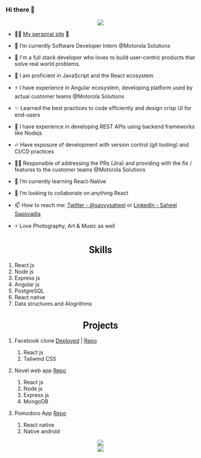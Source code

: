 ### Hi there 👋

<!--
**saheelsapovadia/saheelsapovadia** is a ✨ _special_ ✨ repository because its `README.md` (this file) appears on your GitHub profile.

Here are some ideas to get you started:
-->

<div align="center">
<!-- [![Saheel Sapovadia StackOverflow](https://github-readme-stackoverflow.vercel.app/?userID=14099703&theme=dark)](https://stackoverflow.com/users/14099703/saheel-sapovadia) -->
<img src="https://github-readme-stackoverflow.vercel.app/?userID=14099703&theme=dark"/>
</div>

- :technologist: [My personal site](https://saheelsapovadia.github.io/) :star_struck:

- 🚀 I’m currently Software Developer Intern @Motorola Solutions
- 📍 I'm a full stack developer who loves to build user-centric products that solve real world problems.
- 🔧 I am proficient in JavaScript and the React ecosystem. 
- ⚡ I have experience in Angular ecosystem, developing platform used by actual customer teams @Motorola Solutions
- ✨ Learned the best practices to code efficiently and design crisp UI for end-users
- 💪 I have experience in developing REST APIs using backend frameworks like Nodejs
- 🔥 Have exposure of development with version control (git tooling) and CI/CD practices
- 👮‍♂️ Responsible of addressing the PRs (Jira) and providing with the fix / features to the customer teams @Motorola Solutions
- 🌱 I’m currently learning React-Native
- 👯 I’m looking to collaborate on anything React
<!--- 🤔 I’m looking for help with ... -->
- 📫 How to reach me: [Twitter - @savvysaheel](https://twitter.com/savvysaheel) or [LinkedIn - Saheel Sapovadia](https://www.linkedin.com/in/saheel-sapovadia-76b26b1a6/)

- ⚡ Love Photography, Art & Music as well

<h1 style="font-size:25px;text-align:center;font-family: 'Roboto', sans-serif;">Skills</h1>

1. React js
2. Node js
3. Express js
4. Angular js
5. PostgreSQL
6. React native
7. Data structures and Alogrithms


<h1 style="font-size:25px;text-align:center;font-family: 'Roboto', sans-serif;">Projects</h1>

1. Facebook clone [Deployed](http://saheel-facebook.herokuapp.com) | [Repo](https://github.com/saheelsapovadia/facebook)

   1. React js
   2. Tailwind CSS

2. Novel web app [Repo](https://github.com/saheelsapovadia/EAheroku)
   1. React js
   2. Node js
   3. Express js
   4. MongoDB

3. Pomodoro App [Repo](https://github.com/saheelsapovadia/Pomodoro)
   1. React native
   2. Native android

<div align="center">
<!-- ![Top Langs](https://github-readme-stats.vercel.app/api/top-langs/?username=saheelsapovadia&theme=tokyonight) -->

<img src="https://github-readme-stats.vercel.app/api/top-langs/?username=saheelsapovadia&theme=tokyonight"/>
</div>

<div align="center">
<!-- [![Saheel's GitHub stats](https://github-readme-stats.vercel.app/api?username=saheelsapovadia&hide=stars&count_private=true&show_icons=true&theme=radical)](https://github.com/anuraghazra/github-readme-stats) -->

<img src="https://github-readme-stats.vercel.app/api?username=saheelsapovadia&hide=stars&count_private=true&show_icons=true&theme=radical"/>
</div>
